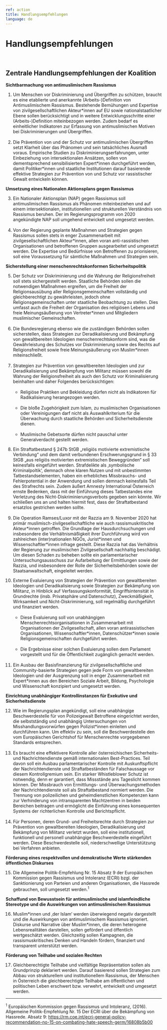 ```yaml
---
ref: action
title: Handlungsempfehlungen
language: de
---
```


<div class="flex flex--center purple-back">
  <div class="col-lead">
  <h1 class="title-text">Handlungs<wbr>empfehlungen</h1>

  <div class="lead-text">
  <br />
    <p class="lead-text"> 
    <p>
<h2><strong>Zentrale Handlungsempfehlungen der Koalition</strong></h2>
</p>
<p>
<strong>Sichtbarmachung von antimuslimischem Rassismus</strong>
</p>
<ol>

<li>Um Menschen vor Diskriminierung und Übergriffen zu schützen, braucht es eine etablierte und anerkannte (Arbeits-)Definition von Antimuslimischem Rassismus. Bestehende Bemühungen und Expertise von zivilgesellschaftlichen Akteur*innen auf EU sowie nationalstaatlicher Ebene sollen berücksichtigt und in weitere Entwicklungsschritte einer (Arbeits-)Definition miteinbezogen werden. Zudem bedarf es einheitlicher Indikatoren zur Erfassung von antimuslimischen Motiven bei Diskriminierungen und Übergriffen. 
</li>
<br />
<li>Die Prävention von und der Schutz vor antimuslimischen Übergriffen setzt Klarheit über das Phänomen und sein tatsächliches Ausmaß voraus. Empirische Studien zu Diskriminierungserfahrungen, unter Einbeziehung von intersektionalen Ansätzen, sollen von dementsprechend sensibilisierten Expert*innen durchgeführt werden, damit Politiker*innen und staatliche Institutionen darauf basierende effektive Strategien zur Prävention von und Schutz vor rassistischer Gewalt entwickeln können.
</li>
</ol>
<p>
<strong>Umsetzung eines Nationalen Aktionsplans gegen Rassismus</strong>
</p>
<ol start="3">

<li>Ein Nationaler Aktionsplan (NAP) gegen Rassismus soll antimuslimischen Rassismus als Phänomen miteinbeziehen und auf einem intersektionalen, institutionellen und strukturellen Verständnis von Rassismus beruhen. Der im Regierungsprogramm von 2020 angekündigte NAP soll umgehend entwickelt und umgesetzt werden. 
</li>
<br />

<li>Von der Regierung geplante Maßnahmen und Strategien gegen Rassismus sollen stets in enger Zusammenarbeit mit zivilgesellschaftlichen Akteur*innen, allen voran anti-rassistischen Organisationen und betroffenen Gruppen ausgearbeitet und umgesetzt werden. Die Expertise und Bedürfnisse von Betroffenen zu priorisieren, soll eine Voraussetzung für sämtliche Maßnahmen und Strategien sein. 
</li>
</ol>
<p>
<strong>Sicherstellung einer menschenrechtskonformen Sicherheitspolitik</strong>
</p>
<ol start="5">

<li>Der Schutz vor Diskriminierung und die Wahrung der Religionsfreiheit soll stets sichergestellt werden. Staatliche Behörden sollen die notwendigen Maßnahmen ergreifen, um  die Freiheit der Religionsausübung aller Religionsgemeinschaften vollständig und gleichberechtigt zu gewährleisten, jedoch ohne Religionsgemeinschaften unter staatliche Beobachtung zu stellen. Dies umfasst auch die Freiheit der Organisation des religiösen Lebens und freie Meinungsäußerung von Vertreter*innen und Mitgliedern muslimischer Gemeinschaften.
</li>
<br />

<li>Die Bundesregierung ebenso wie die zuständigen Behörden sollen sicherstellen, dass Strategien zur Deradikalisierung und Bekämpfung von gewaltbereiten Ideologien menschenrechtskonform sind, was die Gewährleistung des Schutzes vor Diskriminierung sowie des Rechts auf Religionsfreiheit sowie freie Meinungsäußerung von Muslim*innen miteinschließt.</li>
<br />
<li>Strategien zur Prävention von gewaltbereiten Ideologien und zur Deradikalisierung und Bekämpfung von Militanz müssen sowohl die Wahrung der Religionsfreiheit als auch den Schutz vor Kriminalisierung beinhalten und daher Folgendes berücksichtigen:

<ul>
<br />
<li>Religiöse Praktiken und Bekleidung dürfen nicht als Indikatoren für Radikalisierung herangezogen werden.</li>
<br />
<li>Die bloße Zugehörigkeit zum Islam, zu muslimischen Organisationen oder Vereinigungen darf nicht als Auswahlkriterium für die Überwachung durch staatliche Behörden und Sicherheitsdienste dienen.</li>
<br />
<li>Muslimische Gebetsorte dürfen nicht pauschal unter Generalverdacht gestellt werden.</li>

</ul></li></ol>
<ol start="8">

<li>Ein Straftatbestand § 247b StGB „religiös motivierte extremistische Verbindung“ und dem damit verbundenen Erschwerungsgrund in § 33 StGB „aus religiös motivierten extremistischen Beweggründen“ soll keinesfalls eingeführt werden. Strafdelikte als ‚symbolische Kriminalpoltik‘, demnach ohne klaren Nutzen und mit unbestimmten Tatbestandselementen, haben ein erhebliches Missbrauchs- und Fehlerpotential in der Anwendung und sollen demnach keinesfalls Teil des Strafrechts sein. Zudem äußert Amnesty International Österreich ernste Bedenken, dass mit der Einführung dieses Tatbestandes eine Verletzung des Nicht-Diskriminierungsverbots gegeben sein könnte. Wir schließen uns an und halten hiermit fest, dass der Straftatbestand ersatzlos gestrichen werden sollte.
</li>
<br />

<li>Die Operation Ramses/Luxor mit der Razzia am 9. November 2020 hat primär muslimisch-zivilgesellschaftliche wie auch rassismuskritische Akteur*innen getroffen. Die Grundlage der Hausdurchsuchungen und insbesondere die Verhältnismäßigkeit ihrer Durchführung wird von zahlreichen (inter)nationalen NGOs, Jurist*innen und Wissenschaftler*innen infrage gestellt. Diese Razzia hat das Verhältnis der Regierung zur muslimischen Zivilgesellschaft nachhaltig beschädigt. Um diesen Schaden zu beheben sollte ein parlamentarischer Untersuchungsausschuss zur Aufarbeitung der Ermittlungen sowie der Razzia, und insbesondere der Rolle der Sicherheitsbehörden sowie der Staatsanwaltschaft, eingeleitet werden.
</li>
</ol>
<ol start="10">

<li>Externe Evaluierung von Strategien der Prävention von gewaltbereiten Ideologien und Deradikalisierung sowie Strategien zur Bekämpfung von Militanz, in Hinblick auf Verfassungskonformität, Eingriffsintensität in Grundrechte (insb. Privatsphäre und Datenschutz), Zweckmäßigkeit, Wirksamkeit und Nicht-Diskriminierung, soll regelmäßig durchgeführt und finanziert werden. 
<ul>
<br />
<li>Diese Evaluierung soll von unabhängigen Menschenrechtsorganisationen in Zusammenarbeit mit Organisationen der Zivilgesellschaft, allen voran antirassistischen Organisationen, Wissenschaftler*innen, Datenschützer*innen sowie Religionsgemeinschaften durchgeführt werden. 
</li>
<br />
<li>Die Ergebnisse einer solchen Evaluierung sollen dem Parlament vorgestellt und für die Öffentlichkeit zugänglich gemacht werden.
</li>
</ul>
</li>
<br />
<li>Ein Ausbau der Basisfinanzierung für zivilgesellschaftliche und Community-basierte Strategien gegen jede Form von gewaltbereiten Ideologien und der Ausgrenzung soll in enger Zusammenarbeit mit Expert*innen aus den Bereichen Soziale Arbeit, Bildung, Psychologie und Wissenschaft konzipiert und umgesetzt werden. 
</li>
</ol>
<p>
<strong>Einrichtung unabhängiger Kontrollinstanzen für Exekutive und Sicherheitsdienste</strong>
</p>
<ol start="12">

<li>Wie im Regierungsplan angekündigt, soll eine unabhängige Beschwerdestelle für von Polizeigewalt Betroffene eingerichtet werden, die selbstständig und unabhängig Untersuchungen von Misshandlungsvorwürfen gegen Polizist*innen einleiten und durchführen kann. Um effektiv zu sein, soll die Beschwerdestelle den vom Europäischen Gerichtshof für Menschenrechte vorgegebenen Standards entsprechen. 
</li>
<br />

<li>Es braucht eine effektivere Kontrolle aller österreichischen Sicherheits- und Nachrichtendienste gemäß internationalen Best-Practices. Teil davon soll ein Ausbau parlamentarischer Kontrolle mit Auskunftspflicht der Nachrichtendienste und Straftatbeständen für Falschaussage vor diesem Kontrollgremium sein. Ein starker Whistleblower Schutz ist notwendig, denn er garantiert, dass Missstände ans Tageslicht kommen können. Der Missbrauch von Ermittlungs- und Überwachungsmethoden der Nachrichtendienste soll als Straftatbestand normiert werden. Die Trennung von polizeilichen und geheimdienstlichen Kompetenzen kann zur Verhinderung von intransparenten Machtzentren in beiden Bereichen beitragen und ermöglicht die Einführung eines konsequenten Systems der richterlichen Kontrolle und Berichtspflicht.</li>
<br />

<li>Für Personen, deren Grund- und Freiheitsrechte durch Strategien zur Prävention von gewaltbereiten Ideologien, Deradikalisierung und Bekämpfung von Militanz verletzt wurden, soll eine institutionell, funktionell und personell unabhängige Beschwerdestelle eingeführt werden. Diese Beschwerdestelle soll, niederschwellige Unterstützung bei Verfahren anbieten.
</li>
</ol>

<p>
<strong>Förderung eines respektvollen und demokratische Werte stärkenden öffentlichen Diskurses</strong>
</p>
<ol start="15">

<li>Die Allgemeine Politik-Empfehlung Nr. 15 Absatz 9 der Europäischen Kommission gegen Rassismus und Intoleranz (ECRI) bzgl. der Sanktionierung von Parteien und anderen Organisationen, die Hassrede gebrauchen, soll umgesetzt werden.<sup id="fnref1">1</sup></li></ol>
<p>
<strong>Schaffund von Bewusstsein für antimuslimische und islamfeindliche Stereotype und die Auswirkungen von antimuslimischem Rassismus</strong>
</p>
<ol start="16">

<li>Muslim*innen und ‚der Islam‘ werden überwiegend negativ dargestellt und die Auswirkungen von antimuslimischem Rassismus ignoriert. Diskurse und Narrative über Muslim*innen, die deren heterogene Lebensrealitäten darstellen, sollen gefördert und öffentlich wertgeschätzt werden. Gleichzeitig sollen Kampagnen, die rassismuskritisches Denken und Handeln fördern, finanziert und transparent unterstützt werden.
</li>
</ol>

<p>
<strong>Förderung von Teilhabe und sozialen Rechten</strong>
</p>
<ol start="17">

<li>Gleichberechtigte Teilhabe und vielfältige Repräsentation sollen als Grundprinzip deklariert werden. Darauf basierend sollen Strategien zum Abbau von strukturellem und institutionellem Rassismus, der Menschen in Österreich die gleichberechtigte Teilhabe am öffentlichen und politischen Leben erschwert bzw. verwehrt, entwickelt und umgesetzt werden.</li>
</ol>
<!-- Footnotes themselves at the bottom. -->

<div class="footnotes">
<hr>
<div id="fn1">

<p>
     <sup>1</sup> Europäischen Kommission gegen Rassismus und Intoleranz, (2016). Allgemeine Politik-Empfehlung Nr. 15 Der ECRI über die Bekämpfung von Hassrede. Absatz 9: <a target="_blank" href="https://rm.coe.int/ecri-general-policy-recommendation-no-15-on-combating-hate-speech-germ/16808b5b00">https://rm.coe.int/ecri-general-policy-recommendation-no-15-on-combating-hate-speech-germ/16808b5b00</a>

</p>
</div>
  
</div>
